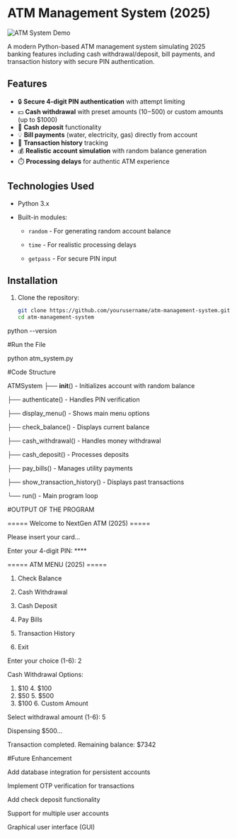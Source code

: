# ATM Management System (2025)

![ATM System Demo](demo.gif) <!-- You can add a screenshot/gif later -->

A modern Python-based ATM management system simulating 2025 banking features including cash withdrawal/deposit, bill payments, and transaction history with secure PIN authentication.

## Features

- 🔒 **Secure 4-digit PIN authentication** with attempt limiting
- 💵 **Cash withdrawal** with preset amounts ($10-$500) or custom amounts (up to $1000)
- 🏦 **Cash deposit** functionality
- 💡 **Bill payments** (water, electricity, gas) directly from account
- 📜 **Transaction history** tracking
- 💰 **Realistic account simulation** with random balance generation
- ⏱️ **Processing delays** for authentic ATM experience

## Technologies Used

- Python 3.x

- Built-in modules:

  - `random` - For generating random account balance

  - `time` - For realistic processing delays

  - `getpass` - For secure PIN input

## Installation

1. Clone the repository:
   ```bash
   git clone https://github.com/yourusername/atm-management-system.git
   cd atm-management-system

  python --version
  
  #Run the File
  
  python atm_system.py

  #Code Structure

  ATMSystem
├── __init__() - Initializes account with random balance

├── authenticate() - Handles PIN verification

├── display_menu() - Shows main menu options

├── check_balance() - Displays current balance

├── cash_withdrawal() - Handles money withdrawal

├── cash_deposit() - Processes deposits

├── pay_bills() - Manages utility payments

├── show_transaction_history() - Displays past transactions

└── run() - Main program loop


#OUTPUT OF THE PROGRAM

===== Welcome to NextGen ATM (2025) =====

Please insert your card...

Enter your 4-digit PIN: ****


===== ATM MENU (2025) =====

1. Check Balance

2. Cash Withdrawal

3. Cash Deposit

4. Pay Bills

5. Transaction History

6. Exit

Enter your choice (1-6): 2


Cash Withdrawal Options:

1. $10     4. $100
2. $50     5. $500
3. $100    6. Custom Amount

Select withdrawal amount (1-6): 5

Dispensing $500...

Transaction completed. Remaining balance: $7342



#Future Enhancement
  
Add database integration for persistent accounts

  Implement OTP verification for transactions

  Add check deposit functionality

  Support for multiple user accounts

  Graphical user interface (GUI)
